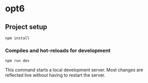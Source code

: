# opt6

## Project setup

```
npm install
```

### Compiles and hot-reloads for development

```
npm run dev
```

This command starts a local development server. Most changes are reflected live without having to restart the server.
